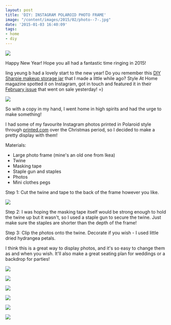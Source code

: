 ```yaml
---
layout: post
title: 'DIY: INSTAGRAM POLAROID PHOTO FRAME'
image: "/content/images/2015/02/photo--7-.jpg"
date: '2015-01-03 16:40:09'
tags:
- home
- diy
---
```


![](/content/images/2015/02/image-1.png)

Happy New Year! Hope you all had a fantastic time ringing in 2015!

ling yeung b had a lovely start to the new year! Do you remember this <a href="http://www.lingyeungb.com/diy-sharpie-make-up-storage-jars/" target="_blank">DIY Sharpie makeup storage jar</a> that I made a little while ago? Style At Home magazine spotted it on Instagram, got in touch and featured it in their <a href="https://www.facebook.com/lingyeungb/photos/a.266752093507660.1073741829.258964014286468/367128340136701/?type=1&theater" target="_blank">February issue</a> that went on sale yesterday! =)

![](/content/images/2015/02/image-2.png)

So with a copy in my hand, I went home in high spirits and had the urge to make something!

I had some of my favourite Instagram photos printed in Polaroid style through <a href="https://www.printed.com/order/instagram/73" target="_blank">printed.com</a> over the Christmas period, so I decided to make a pretty display with them!

Materials:

* Large photo frame (mine's an old one from Ikea)
* Twine
* Masking tape
* Staple gun and staples
* Photos
* Mini clothes pegs

Step 1: Cut the twine and tape to the back of the frame however you like.

![](/content/images/2015/01/_MG_4670.JPG)

Step 2: I was hoping the masking tape itself would be strong enough to hold the twine up but it wasn't, so I used a staple gun to secure the twine. Just make sure the staples are shorter than the depth of the frame!

Step 3: Clip the photos onto the twine. Decorate if you wish - I used little dried hydrangea petals.

I think this is a great way to display photos, and it's so easy to change them as and when you wish. It'll also make a great seating plan for weddings or a backdrop for parties!

![](/content/images/2015/02/image-3.png)

![](/content/images/2015/02/image-4.png)

![](/content/images/2015/02/image-5.png)

![](/content/images/2015/02/image-6.png)

![](/content/images/2015/02/image-7.png)

![](/content/images/2015/02/image-8.png)




